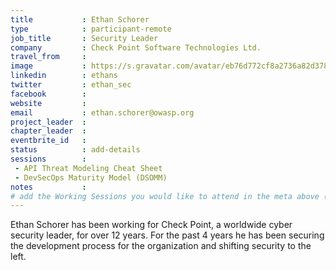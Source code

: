 ```yaml
---
title           : Ethan Schorer
type            : participant-remote
job_title       : Security Leader
company         : Check Point Software Technologies Ltd.
travel_from     :
image           : https://s.gravatar.com/avatar/eb76d772cf8a2736a82d3785796935a5?s=400
linkedin        : ethans
twitter         : ethan_sec
facebook        :
website         :
email           : ethan.schorer@owasp.org
project_leader  :
chapter_leader  :
eventbrite_id   :
status          : add-details
sessions        :
 - API Threat Modeling Cheat Sheet
 - DevSecOps Maturity Model (DSOMM)
notes           :
# add the Working Sessions you would like to attend in the meta above (use the session's title) e.g. sessions (one per line): -Security Playbooks Diagrams -Hackathon Daily Sessions
---
```


Ethan Schorer has been working for Check Point, a worldwide cyber security leader, for over 12 years. For the past 4 years he has been securing the development process for the organization and shifting security to the left.
